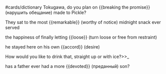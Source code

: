 #cards/dictionary 
Tokugawa, do you plan on {{breaking the promise}} (нарушить обещание) made to Pickle?

They sat to the most {{remarkable}} (worthy of notice) midnight snack ever served

the happiness of finally letting {{loose}} (turn loose or free from restraint) <!--SR:!2024-01-16,11,270-->

he stayed here on his own {{accord}} (desire) <!--SR:!2024-01-11,7,250--> 

How would you like to drink that, straight up or with ice?>>_ <!--SR:!2024-01-08,4,274-->

has a father ever had a more {{devoted}} (преданный) son? <!--SR:!2024-01-07,4,272-->